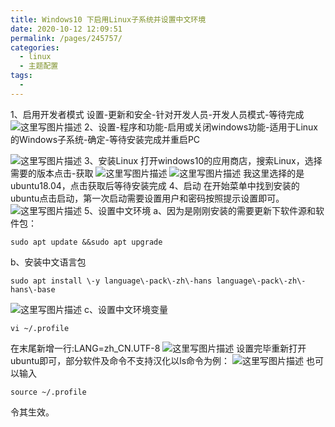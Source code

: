 ```yaml
---
title: Windows10 下启用Linux子系统并设置中文环境
date: 2020-10-12 12:09:51
permalink: /pages/245757/
categories:
  - linux
  - 主题配置
tags:
  - 
---
```

1、启用开发者模式
设置\-更新和安全\-针对开发人员\-开发人员模式\-等待完成
![这里写图片描述](https://img-blog.csdn.net/20180703203332407?watermark/2/text/aHR0cHM6Ly9ibG9nLmNzZG4ubmV0L2xiMDczNw==/font/5a6L5L2T/fontsize/400/fill/I0JBQkFCMA==/dissolve/70)
2、设置\-程序和功能\-启用或关闭windows功能\-适用于Linux的Windows子系统\-确定\-等待安装完成并重启PC

![这里写图片描述](https://img-blog.csdn.net/20180703203535530?watermark/2/text/aHR0cHM6Ly9ibG9nLmNzZG4ubmV0L2xiMDczNw==/font/5a6L5L2T/fontsize/400/fill/I0JBQkFCMA==/dissolve/70)
3、安装Linux
打开windows10的应用商店，搜索Linux，选择需要的版本点击\-获取
![这里写图片描述](https://img-blog.csdn.net/20180703203857631?watermark/2/text/aHR0cHM6Ly9ibG9nLmNzZG4ubmV0L2xiMDczNw==/font/5a6L5L2T/fontsize/400/fill/I0JBQkFCMA==/dissolve/70)
![这里写图片描述](https://img-blog.csdn.net/20180703203933957?watermark/2/text/aHR0cHM6Ly9ibG9nLmNzZG4ubmV0L2xiMDczNw==/font/5a6L5L2T/fontsize/400/fill/I0JBQkFCMA==/dissolve/70)
我这里选择的是ubuntu18.04，点击获取后等待安装完成
4、启动
在开始菜单中找到安装的ubuntu点击启动，第一次启动需要设置用户和密码按照提示设置即可。
![这里写图片描述](https://img-blog.csdn.net/20180703204115533?watermark/2/text/aHR0cHM6Ly9ibG9nLmNzZG4ubmV0L2xiMDczNw==/font/5a6L5L2T/fontsize/400/fill/I0JBQkFCMA==/dissolve/70)
5、设置中文环境
a、因为是刚刚安装的需要更新下软件源和软件包：
```shell
sudo apt update &&sudo apt upgrade
```
b、安装中文语言包
```shell
sudo apt install \-y language\-pack\-zh\-hans language\-pack\-zh\-hans\-base
```
![这里写图片描述](https://img-blog.csdn.net/20180703204444395?watermark/2/text/aHR0cHM6Ly9ibG9nLmNzZG4ubmV0L2xiMDczNw==/font/5a6L5L2T/fontsize/400/fill/I0JBQkFCMA==/dissolve/70)
c、设置中文环境变量

```
vi ~/.profile
```
在末尾新增一行:LANG=zh\_CN.UTF\-8
![这里写图片描述](https://img-blog.csdn.net/20180703205120465?watermark/2/text/aHR0cHM6Ly9ibG9nLmNzZG4ubmV0L2xiMDczNw==/font/5a6L5L2T/fontsize/400/fill/I0JBQkFCMA==/dissolve/70)
设置完毕重新打开ubuntu即可，部分软件及命令不支持汉化以ls命令为例： ![这里写图片描述](https://img-blog.csdn.net/20180703205416889?watermark/2/text/aHR0cHM6Ly9ibG9nLmNzZG4ubmV0L2xiMDczNw==/font/5a6L5L2T/fontsize/400/fill/I0JBQkFCMA==/dissolve/70)
也可以输入
```
source ~/.profile
```
令其生效。